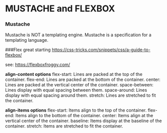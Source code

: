 # MUSTACHE and FLEXBOX

### Mustache 
Mustache is NOT a templating engine. Mustache is a specification for a templating language.

###Flex
great starting https://css-tricks.com/snippets/css/a-guide-to-flexbox/

see: https://flexboxfroggy.com/

**align-content options**
flex-start: Lines are packed at the top of the container.
flex-end: Lines are packed at the bottom of the container.
center: Lines are packed at the vertical center of the container.
space-between: Lines display with equal spacing between them.
space-around: Lines display with equal spacing around them.
stretch: Lines are stretched to fit the container.

**align-items options**
flex-start: Items align to the top of the container.
flex-end: Items align to the bottom of the container.
center: Items align at the vertical center of the container.
baseline: Items display at the baseline of the container.
stretch: Items are stretched to fit the container.
